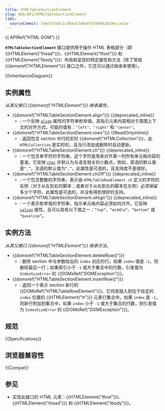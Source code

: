 ```yaml
---
title: HTMLTableSectionElement
slug: Web/API/HTMLTableSectionElement
l10n:
  sourceCommit: 7e6e5f5d4c1c984af3d4ebf9399042d19eccea1e
---
```


{{ APIRef("HTML DOM") }}

**`HTMLTableSectionElement`** 接口提供用于操作 HTML 表格部分（即 {{HTMLElement("thead")}}、{{HTMLElement("tfoot")}} 和 {{HTMLElement("tbody")}}）布局和呈现的特定属性和方法（除了常规 {{domxref("HTMLElement")}} 接口之外，它还可以通过继承来使用）。

{{InheritanceDiagram}}

## 实例属性

_从其父接口 {{domxref("HTMLElement")}} 继承属性。_

- {{domxref("HTMLTableSectionElement.align")}} {{deprecated_inline}}
  - : 一个反映 [`align`](/zh-CN/docs/Web/HTML/Element/tr#align) 属性的字符串枚举值。其指示元素内容相对于周围上下文的对齐方式，可能的值有：`"left"`、`"right"` 和 `"center"`。
- {{domxref("HTMLTableSectionElement.rows")}} {{ReadOnlyInline}}
  - : 返回包含 section 中行的实时 {{domxref("HTMLCollection")}}，此 `HTMLCollection` 是实时的，且当行添加或删除时自动更新。
- {{domxref("HTMLTableSectionElement.ch")}} {{deprecated_inline}}
  - : 一个包含单字符的字符串。这个字符是用来对齐某一列所有单元格内容的基准。它反映 [`char`](/zh-CN/docs/Web/HTML/Element/tr#char) 并默认为与语言相关的小数点，例如，英语的默认值是`“.”`，法语的默认值为`“,”`。此属性是可选的，且支持度不是很好。
- {{domxref("HTMLTableSectionElement.chOff")}} {{deprecated_inline}}
  - : 一个包含整数的字符串，表示由 `HTMLTableRowElement.ch` 定义的字符的右侧（对于从左到右的脚本；或者对于从右到左的脚本在左侧）必须保留多少个字符。此属性是可选的，并没有得到很好的支持。
- {{domxref("HTMLTableSectionElement.vAlign")}} {{deprecated_inline}}
  - : 一个表示枚举值的字符串，指示单元格内容必须如何对齐。它反映 [`valign`](/zh-CN/docs/Web/HTML/Element/tr#valign) 属性，且可以具有以下值之一：`“top”`、`“middle”`、`“bottom”` 或 `“baseline”`。

## 实例方法

_从其父接口 {{domxref("HTMLElement")}} 继承方法。_

- {{domxref("HTMLTableSectionElement.deleteRow()")}}
  - : 删除 section 中与参数给出的 `index` 对应的行。如果 `index` 值是 `-1`，则删除最后一行；如果索引小于 `-1` 或大于集合中的行数，引发值为 `IndexSizeError` 的 {{DOMxRef("DOMException")}}。
- {{domxref("HTMLTableSectionElement.insertRow()")}}
  - : 返回一个表示 section 新行的 {{DOMxRef("HTMLTableRowElement")}}。它将其插入到位于给定的 `index` 位置的 {{HTMLElement("tr")}} 元素行集合中。如果 `index` 是 `-1`，则新行附加到集合中，如果 `index` 小于 `-1` 或大于集合的行数，则引发值为 `IndexSizeError` 的 {{DOMxRef("DOMException")}}。

## 规范

{{Specifications}}

## 浏览器兼容性

{{Compat}}

## 参见

- 实现此接口的 HTML 元素：{{HTMLElement("tfoot")}}、{{HTMLElement("thead")}} 和 {{HTMLElement("tbody")}}。
